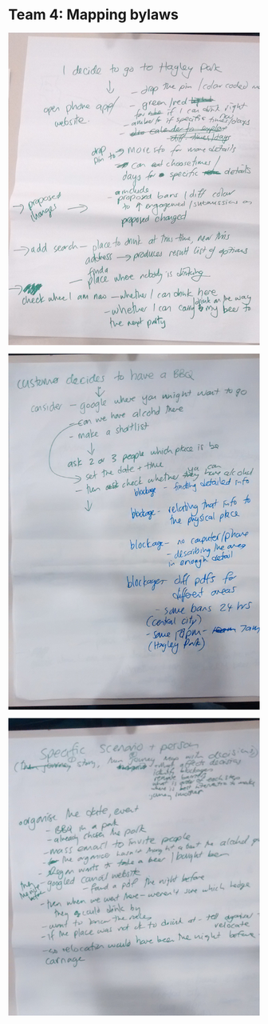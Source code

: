 # Team 4: Mapping bylaws

![ideas1](assets/team4-ideas1.jpg)

![ideas2](assets/team4-ideas2.jpg)

![ideas3](assets/team4-ideas3.jpg)

